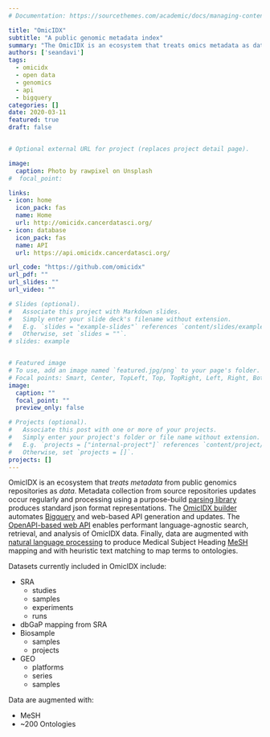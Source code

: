 ```yaml
---
# Documentation: https://sourcethemes.com/academic/docs/managing-content/

title: "OmicIDX"
subtitle: "A public genomic metadata index"
summary: "The OmicIDX is an ecosystem that treats omics metadata as data. We collect metadata from omics repositories, process it into computable forms, and make it available for search, analysis, bulk processing, and for integration with additional data resources."
authors: ['seandavi']
tags:
  - omicidx
  - open data
  - genomics
  - api
  - bigquery
categories: []
date: 2020-03-11
featured: true
draft: false


# Optional external URL for project (replaces project detail page).

image:
  caption: Photo by rawpixel on Unsplash
#  focal_point: 

links: 
- icon: home
  icon_pack: fas
  name: Home
  url: http://omicidx.cancerdatasci.org/
- icon: database
  icon_pack: fas
  name: API
  url: https://api.omicidx.cancerdatasci.org/

url_code: "https://github.com/omicidx"
url_pdf: ""
url_slides: ""
url_video: ""

# Slides (optional).
#   Associate this project with Markdown slides.
#   Simply enter your slide deck's filename without extension.
#   E.g. `slides = "example-slides"` references `content/slides/example-slides.md`.
#   Otherwise, set `slides = ""`.
# slides: example


# Featured image
# To use, add an image named `featured.jpg/png` to your page's folder.
# Focal points: Smart, Center, TopLeft, Top, TopRight, Left, Right, BottomLeft, Bottom, BottomRight.
image:
  caption: ""
  focal_point: ""
  preview_only: false

# Projects (optional).
#   Associate this post with one or more of your projects.
#   Simply enter your project's folder or file name without extension.
#   E.g. `projects = ["internal-project"]` references `content/project/deep-learning/index.md`.
#   Otherwise, set `projects = []`.
projects: []
---
```


OmicIDX is an ecosystem that _treats metadata_ from public genomics
repositories as _data_. Metadata collection from source repositories
updates occur regularly and processing using a purpose-build [parsing
library](https://github.com/omicidx/omicidx-parsers) produces standard
json format representations. The [OmicIDX
builder](https://github.com/omicidx/omicidx-builder) automates
[Bigquery](https://cloud.google.com/bigquery) and web-based API
generation and updates. The [OpenAPI-based web
API](https://api.omicidx.cancerdatasci.org/) enables performant
language-agnostic search, retrieval, and analysis of OmicIDX
data. Finally, data are augmented with [natural language
processing](https://ii.nlm.nih.gov/MTI/) 
to produce Medical Subject Heading
[MeSH](https://www.nlm.nih.gov/mesh/meshhome.html)  mapping and with
heuristic text matching to map terms to ontologies. 

Datasets currently included in OmicIDX include:

- SRA
   - studies
   - samples
   - experiments
   - runs
- dbGaP mapping from SRA
- Biosample
   - samples
   - projects
- GEO
   - platforms
   - series
   - samples

Data are augmented with:

- MeSH
- ~200 Ontologies
